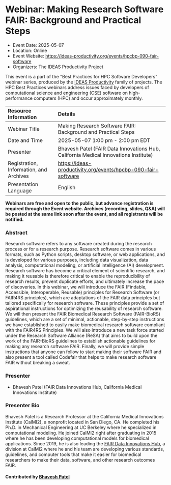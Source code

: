 # Webinar: Making Research Software FAIR: Background and Practical Steps

- Event Date: 2025-05-07
- Location: Online
- Event Website: <https://ideas-productivity.org/events/hpcbp-090-fair-software>
- Organizers: The IDEAS Productivity Project



This event is a part of the "Best Practices for HPC Software
Developers" webinar series, produced by the [IDEAS Productivity](https://ideas-productivity.org/)
family of projects. The HPC Best Practices webinars address issues faced by
developers of computational science and engineering (CSE) software on
high-performance computers (HPC) and occur approximately monthly.


Resource Information | Details
:--- | :---			   
Webinar Title | Making Research Software FAIR: Background and Practical Steps
Date and Time | 2025-05-07 1:00 pm - 2:00 pm EDT
Presenter | Bhavesh Patel (FAIR Data Innovations Hub, California Medical Innovations Institute)
Registration, Information, and Archives | 	<https://ideas-productivity.org/events/hpcbp-090-fair-software>
Presentation Language | English	   

**Webinars are free and open to the public, but advance registration is required through the Event website. Archives (recording, slides, Q&A) will be posted at the same link soon after the event, and all registrants will be notified.**

### Abstract

<p>Research software refers to any software created during the research process or for a research purpose. Research software comes in various formats, such as Python scripts, desktop software, or web applications, and is developed for various purposes, including data visualization, data analysis, computational modeling, or artificial intelligence (AI) development. Research software has become a critical element of scientific research, and making it reusable is therefore critical to enable the reproducibility of research results, prevent duplicate efforts, and ultimately increase the pace of discoveries. In this webinar, we will introduce the FAIR (Findable, Accessible, Interoperable, Reusable) principles for Research Software (or FAIR4RS principles), which are adaptations of the FAIR data principles but tailored specifically for research software. These principles provide a set of aspirational instructions for optimizing the reusability of research software. We will then present the FAIR Biomedical Research Software (FAIR-BioRS) guidelines, which are a set of minimal, actionable, step-by-step instructions we have established to easily make biomedical research software compliant with the FAIR4RS Principles. We will also introduce a new task force started under the Research Software Alliance (ReSA) that aims to build upon the work of the FAIR-BioRS guidelines to establish actionable guidelines for making any research software FAIR. Finally, we will provide simple instructions that anyone can follow to start making their software FAIR and also present a tool called Codefair that helps to make research software FAIR without breaking a sweat.</p>

### Presenter

- Bhavesh Patel (FAIR Data Innovations Hub, California Medical Innovations Institute)

### Presenter Bio

<p>Bhavesh Patel is a Research Professor at the California Medical Innovations Institute (CalMI2), a nonprofit located in San Diego, CA. He completed his Ph.D. in Mechanical Engineering at UC Berkeley where he specialized in computational modeling. He joined CalMI2 right after graduating in 2015 where he has been developing computational models for biomedical applications. Since 2019, he is also leading the <a href="https://fairdataihub.org/">FAIR Data Innovations Hub</a>, a division at CalMI2 where he and his team are developing various standards, guidelines, and computer tools that make it easier for biomedical researchers to make their data, software, and other research outcomes FAIR.</p>

#### Contributed by [Bhavesh Patel](https://github.com/bvhpatel)


<!---
Publish: yes
Topics: software publishing and citation, release and deployment, software interoperability, software sustainability, online learning
--->
